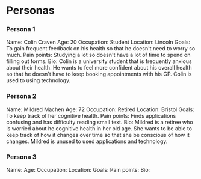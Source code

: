 # Personas

### Persona 1
Name: Colin Craven 
Age: 20
Occupation: Student
Location: Lincoln
Goals: To gain frequent feedback on his health so that he doesn't need to worry so much.
Pain points: Studying a lot so doesn't have a lot of time to spend on filling out forms.
Bio: Colin is a university student that is frequently anxious about their health. He wants to feel more confident about his overall health so that he doesn't have to keep booking appointments with his GP. Colin is used to using technology.

### Persona 2
Name: Mildred Machen
Age: 72
Occupation: Retired
Location: Bristol
Goals: To keep track of her cognitive health.
Pain points: Finds applications confusing and has difficulty reading small text.
Bio: Mildred is a retiree who is worried about he cognitive health in her old age. She wants to be able to keep track of how it changes over time so that she be conscious of how it changes. Mildred is unused to used applications and technology.

### Persona 3
Name: 
Age:
Occupation:
Location:
Goals:
Pain points:
Bio: